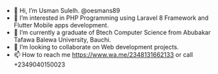 - 👋 Hi, I’m Usman Sulelh. @oesmans89
- 👀 I’m interested in PHP Programming using Laravel 8 Framework and Flutter Mobile apps development.
- 🌱 I’m currently a graduate of Btech Computer Science from Abubakar Tafawa Balewa University, Bauchi.
- 💞️ I’m looking to collaborate on Web development projects.
- 📫 How to reach me https://www.wa.me/2348131662133 or call +2349040150023

<!---
Oesmans89/Oesmans89 is a ✨ special ✨ repository because its `README.md` (this file) appears on your GitHub profile.
You can click the Preview link to take a look at your changes.
--->

